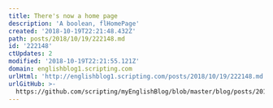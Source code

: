 ```yaml
---
title: There's now a home page
description: 'A boolean, flHomePage'
created: '2018-10-19T22:21:48.432Z'
path: posts/2018/10/19/222148.md
id: '222148'
ctUpdates: 2
modified: '2018-10-19T22:21:55.121Z'
domain: englishblog1.scripting.com
urlHtml: 'http://englishblog1.scripting.com/posts/2018/10/19/222148.md'
urlGitHub: >-
  https://github.com/scripting/myEnglishBlog/blob/master/blog/posts/2018/10/19/222148.md
---
```

